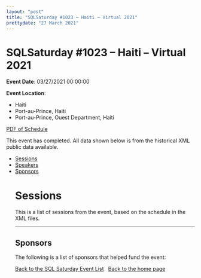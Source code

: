 ```yaml
---
layout: "post" 
title: "SQLSaturday #1023 – Haiti – Virtual 2021" 
prettydate: "27 March 2021" 
---
```

# SQLSaturday #1023 – Haiti – Virtual 2021
 
**Event Date**: 03/27/2021 00:00:00
 
**Event Location**:
- Haiti
- Port-au-Prince, Haiti
- Port-au-Prince, Ouest Department, Haiti
 
<a href="/PDF/1023.pdf">PDF of Schedule</a>
 
This event has completed. All data shown below is from the historical XML public data available.
<ul>
   <li><a href="#sessions">Sessions</a></li>
   <li><a href="#speakers">Speakers</a></li>
   <li><a href="#sponsors">Sponsors</a></li>
 
 
 
# <a name="sessions"></a>Sessions
This is a list of sessions from the event, based on the schedule in the XML files.
 
----------------------------------------------------------------------------------- 
## <a name="sponsors"></a>Sponsors
The following is a list of sponsors that helped fund the event:
 
[Back to the SQL Saturday Event List](/past.html)
&nbsp;
[Back to the home page](/index.html)
